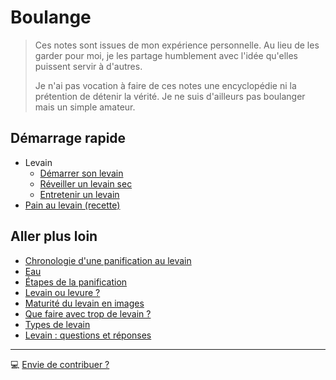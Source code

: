 # Boulange

> Ces notes sont issues de mon expérience personnelle. Au lieu de les garder pour moi,
> je les partage humblement avec l'idée qu'elles puissent servir à d'autres.
>
> Je n'ai pas vocation à faire de ces notes une encyclopédie ni la prétention de détenir
> la vérité. Je ne suis d'ailleurs pas boulanger mais un simple amateur.

## Démarrage rapide

* Levain
  * [Démarrer son levain](levain-demarrer.md)
  * [Réveiller un levain sec](levain-sec.md)
  * [Entretenir un levain](levain-entretien.md)
* [Pain au levain (recette)](pain-au-levain.md)

## Aller plus loin

* [Chronologie d'une panification au levain](antechronologie.md)
* [Eau](eau.md)
* [Étapes de la panification](etapes-panification.md)
* [Levain ou levure ?](levain-levure.md)
* [Maturité du levain en images](levain-maturite-images.md)
* [Que faire avec trop de levain ?](trop-de-levain.md)
* [Types de levain](levain-differents-types.md)
* [Levain : questions et réponses](levain-questions-reponses.md)

---

💻 [Envie de contribuer ?](https://github.com/adericbourg/boulange)
